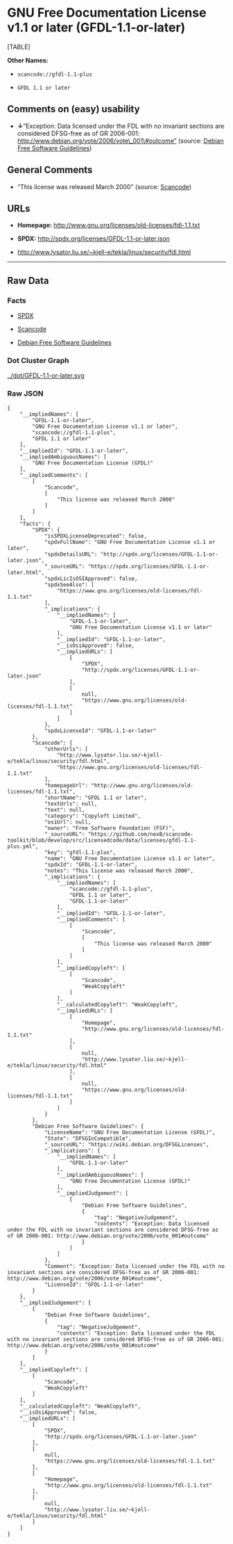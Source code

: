 GNU Free Documentation License v1.1 or later (GFDL-1.1-or-later)
================================================================

[TABLE]

**Other Names:**

-   `scancode://gfdl-1.1-plus`

-   `GFDL 1.1 or later`

Comments on (easy) usability
----------------------------

-   **↓**“Exception: Data licensed under the FDL with no invariant
    sections are considered DFSG-free as of GR 2006-001:
    http://www.debian.org/vote/2006/vote\_001\#outcome” (source: [Debian
    Free Software
    Guidelines](https://wiki.debian.org/DFSGLicenses "Debian Free Software Guidelines"))

General Comments
----------------

-   “This license was released March 2000” (source:
    [Scancode](https://github.com/nexB/scancode-toolkit/blob/develop/src/licensedcode/data/licenses/gfdl-1.1-plus.yml "Scancode"))

URLs
----

-   **Homepage:** http://www.gnu.org/licenses/old-licenses/fdl-1.1.txt

-   **SPDX:** http://spdx.org/licenses/GFDL-1.1-or-later.json

-   http://www.lysator.liu.se/~kjell-e/tekla/linux/security/fdl.html

------------------------------------------------------------------------

Raw Data
--------

### Facts

-   [SPDX](https://spdx.org/licenses/GFDL-1.1-or-later.html "SPDX")

-   [Scancode](https://github.com/nexB/scancode-toolkit/blob/develop/src/licensedcode/data/licenses/gfdl-1.1-plus.yml "Scancode")

-   [Debian Free Software
    Guidelines](https://wiki.debian.org/DFSGLicenses "Debian Free Software Guidelines")

### Dot Cluster Graph

[../dot/GFDL-1.1-or-later.svg](../dot/GFDL-1.1-or-later.svg "../dot/GFDL-1.1-or-later.svg")

### Raw JSON

    {
        "__impliedNames": [
            "GFDL-1.1-or-later",
            "GNU Free Documentation License v1.1 or later",
            "scancode://gfdl-1.1-plus",
            "GFDL 1.1 or later"
        ],
        "__impliedId": "GFDL-1.1-or-later",
        "__impliedAmbiguousNames": [
            "GNU Free Documentation License (GFDL)"
        ],
        "__impliedComments": [
            [
                "Scancode",
                [
                    "This license was released March 2000"
                ]
            ]
        ],
        "facts": {
            "SPDX": {
                "isSPDXLicenseDeprecated": false,
                "spdxFullName": "GNU Free Documentation License v1.1 or later",
                "spdxDetailsURL": "http://spdx.org/licenses/GFDL-1.1-or-later.json",
                "_sourceURL": "https://spdx.org/licenses/GFDL-1.1-or-later.html",
                "spdxLicIsOSIApproved": false,
                "spdxSeeAlso": [
                    "https://www.gnu.org/licenses/old-licenses/fdl-1.1.txt"
                ],
                "_implications": {
                    "__impliedNames": [
                        "GFDL-1.1-or-later",
                        "GNU Free Documentation License v1.1 or later"
                    ],
                    "__impliedId": "GFDL-1.1-or-later",
                    "__isOsiApproved": false,
                    "__impliedURLs": [
                        [
                            "SPDX",
                            "http://spdx.org/licenses/GFDL-1.1-or-later.json"
                        ],
                        [
                            null,
                            "https://www.gnu.org/licenses/old-licenses/fdl-1.1.txt"
                        ]
                    ]
                },
                "spdxLicenseId": "GFDL-1.1-or-later"
            },
            "Scancode": {
                "otherUrls": [
                    "http://www.lysator.liu.se/~kjell-e/tekla/linux/security/fdl.html",
                    "https://www.gnu.org/licenses/old-licenses/fdl-1.1.txt"
                ],
                "homepageUrl": "http://www.gnu.org/licenses/old-licenses/fdl-1.1.txt",
                "shortName": "GFDL 1.1 or later",
                "textUrls": null,
                "text": null,
                "category": "Copyleft Limited",
                "osiUrl": null,
                "owner": "Free Software Foundation (FSF)",
                "_sourceURL": "https://github.com/nexB/scancode-toolkit/blob/develop/src/licensedcode/data/licenses/gfdl-1.1-plus.yml",
                "key": "gfdl-1.1-plus",
                "name": "GNU Free Documentation License v1.1 or later",
                "spdxId": "GFDL-1.1-or-later",
                "notes": "This license was released March 2000",
                "_implications": {
                    "__impliedNames": [
                        "scancode://gfdl-1.1-plus",
                        "GFDL 1.1 or later",
                        "GFDL-1.1-or-later"
                    ],
                    "__impliedId": "GFDL-1.1-or-later",
                    "__impliedComments": [
                        [
                            "Scancode",
                            [
                                "This license was released March 2000"
                            ]
                        ]
                    ],
                    "__impliedCopyleft": [
                        [
                            "Scancode",
                            "WeakCopyleft"
                        ]
                    ],
                    "__calculatedCopyleft": "WeakCopyleft",
                    "__impliedURLs": [
                        [
                            "Homepage",
                            "http://www.gnu.org/licenses/old-licenses/fdl-1.1.txt"
                        ],
                        [
                            null,
                            "http://www.lysator.liu.se/~kjell-e/tekla/linux/security/fdl.html"
                        ],
                        [
                            null,
                            "https://www.gnu.org/licenses/old-licenses/fdl-1.1.txt"
                        ]
                    ]
                }
            },
            "Debian Free Software Guidelines": {
                "LicenseName": "GNU Free Documentation License (GFDL)",
                "State": "DFSGInCompatible",
                "_sourceURL": "https://wiki.debian.org/DFSGLicenses",
                "_implications": {
                    "__impliedNames": [
                        "GFDL-1.1-or-later"
                    ],
                    "__impliedAmbiguousNames": [
                        "GNU Free Documentation License (GFDL)"
                    ],
                    "__impliedJudgement": [
                        [
                            "Debian Free Software Guidelines",
                            {
                                "tag": "NegativeJudgement",
                                "contents": "Exception: Data licensed under the FDL with no invariant sections are considered DFSG-free as of GR 2006-001: http://www.debian.org/vote/2006/vote_001#outcome"
                            }
                        ]
                    ]
                },
                "Comment": "Exception: Data licensed under the FDL with no invariant sections are considered DFSG-free as of GR 2006-001: http://www.debian.org/vote/2006/vote_001#outcome",
                "LicenseId": "GFDL-1.1-or-later"
            }
        },
        "__impliedJudgement": [
            [
                "Debian Free Software Guidelines",
                {
                    "tag": "NegativeJudgement",
                    "contents": "Exception: Data licensed under the FDL with no invariant sections are considered DFSG-free as of GR 2006-001: http://www.debian.org/vote/2006/vote_001#outcome"
                }
            ]
        ],
        "__impliedCopyleft": [
            [
                "Scancode",
                "WeakCopyleft"
            ]
        ],
        "__calculatedCopyleft": "WeakCopyleft",
        "__isOsiApproved": false,
        "__impliedURLs": [
            [
                "SPDX",
                "http://spdx.org/licenses/GFDL-1.1-or-later.json"
            ],
            [
                null,
                "https://www.gnu.org/licenses/old-licenses/fdl-1.1.txt"
            ],
            [
                "Homepage",
                "http://www.gnu.org/licenses/old-licenses/fdl-1.1.txt"
            ],
            [
                null,
                "http://www.lysator.liu.se/~kjell-e/tekla/linux/security/fdl.html"
            ]
        ]
    }